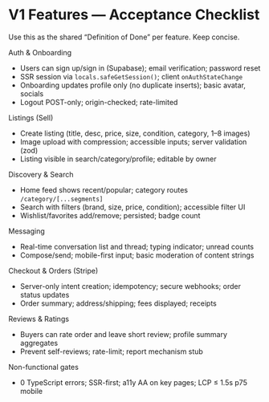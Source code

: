 # V1 Features — Acceptance Checklist

Use this as the shared “Definition of Done” per feature. Keep concise.

Auth & Onboarding
- Users can sign up/sign in (Supabase); email verification; password reset
- SSR session via `locals.safeGetSession()`; client `onAuthStateChange`
- Onboarding updates profile only (no duplicate inserts); basic avatar, socials
- Logout POST-only; origin-checked; rate-limited

Listings (Sell)
- Create listing (title, desc, price, size, condition, category, 1–8 images)
- Image upload with compression; accessible inputs; server validation (zod)
- Listing visible in search/category/profile; editable by owner

Discovery & Search
- Home feed shows recent/popular; category routes `/category/[...segments]`
- Search with filters (brand, size, price, condition); accessible filter UI
- Wishlist/favorites add/remove; persisted; badge count

Messaging
- Real-time conversation list and thread; typing indicator; unread counts
- Compose/send; mobile-first input; basic moderation of content strings

Checkout & Orders (Stripe)
- Server-only intent creation; idempotency; secure webhooks; order status updates
- Order summary; address/shipping; fees displayed; receipts

Reviews & Ratings
- Buyers can rate order and leave short review; profile summary aggregates
- Prevent self-reviews; rate-limit; report mechanism stub

Non-functional gates
- 0 TypeScript errors; SSR-first; a11y AA on key pages; LCP ≤ 1.5s p75 mobile

